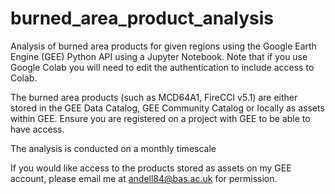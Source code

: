 # burned_area_product_analysis
Analysis of burned area products for given regions using the Google Earth Engine (GEE) Python API using a Jupyter Notebook. Note that if you use Google Colab you will need to edit the authentication to include access to Colab.

The burned area products (such as MCD64A1, FireCCI v5.1) are either stored in the GEE Data Catalog, GEE Community Catalog or locally as assets within GEE. Ensure you are registered on a project with GEE to be able to have access.

The analysis is conducted on a monthly timescale

If you would like access to the products stored as assets on my GEE account, please email me at andell84@bas.ac.uk for permission.
